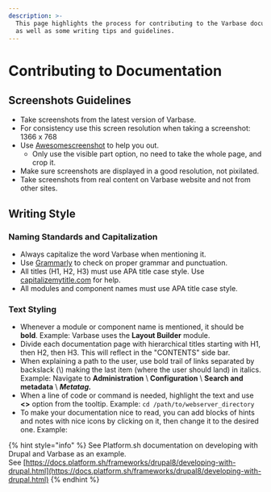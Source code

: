 ```yaml
---
description: >-
  This page highlights the process for contributing to the Varbase documentation
  as well as some writing tips and guidelines.
---
```


# Contributing to Documentation

## Screenshots Guidelines

* Take screenshots from the latest version of Varbase.
* For consistency use this screen resolution when taking a screenshot: 1366 x 768
* Use [Awesomescreenshot](https://www.awesomescreenshot.com/) to help you out.
  * Only use the visible part option, no need to take the whole page, and crop it.
* Make sure screenshots are displayed in a good resolution, not pixilated.
* Take screenshots from real content on Varbase website and not from other sites.

## Writing Style

### Naming Standards and Capitalization

* Always capitalize the word Varbase when mentioning it.
* Use [Grammarly](https://www.grammarly.com/) to check on proper grammar and punctuation. 
* All titles \(H1, H2, H3\) must use APA title case style. Use [capitalizemytitle.com](https://capitalizemytitle.com/) for help.
* All modules and component names must use APA title case style. 

### Text Styling

* Whenever a module or component name is mentioned, it should be **bold**.  Example: Varbase uses the **Layout Builder** module. 
* Divide each documentation page with hierarchical titles starting with H1, then H2, then H3. This will reflect in the "CONTENTS" side bar. 
* When explaining a path to the user, use bold trail of links separated by backslack \(\\) making the last item \(where the user should land\) in italics. Example: Navigate to **Administration** \ **Configuration** \ **Search and metadata** \ _**Metatag.**_ 
* When a line of code or command is needed, highlight the text and use **&lt;&gt;** option from the tooltip.  Example: `cd /path/to/webserver_directory`   
* To make your documentation nice to read, you can add blocks of hints and notes with nice icons by clicking on it, then change it to the desired one.  Example: 

{% hint style="info" %}
See Platform.sh documentation on developing with Drupal and Varbase as an example.  
See [https://docs.platform.sh/frameworks/drupal8/developing-with-drupal.html](https://docs.platform.sh/frameworks/drupal8/developing-with-drupal.html)
{% endhint %}



